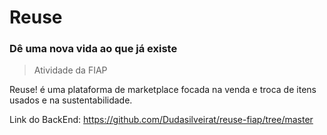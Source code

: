 # Reuse
### Dê uma nova vida ao que já existe

> Atividade da FIAP

Reuse! é uma plataforma de marketplace focada na venda e troca de itens usados e na sustentabilidade.

Link do BackEnd:
https://github.com/Dudasilveirat/reuse-fiap/tree/master
 
